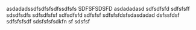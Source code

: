 asdadadssdfsdfsfsdfssdfsfs
SDFSFSDSFD
asdadadasd
sdfsdfsfd
sdfsfsff
sdsdfsdfs
sdfsdfsfsf
sdfsdfsfd
sdfsfsf
sdfsfsfdsfsdasdadad
dsfssfdsf
sdfsfsfsdf
sdsfsfsfsdkfn sf
sdsfsf
